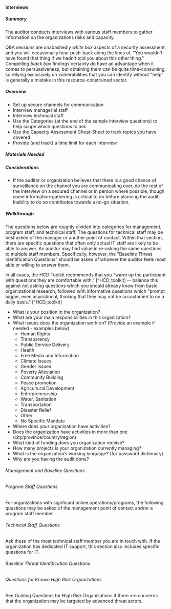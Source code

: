 
#### Interviews

##### Summary
The auditor conducts interviews with various staff members to gather information on the organizations risks and capacity.

Q&A sessions are unabashedly _white box_ aspects of a security assessment, and you will occasionally hear push-back along the lines of, "You wouldn't have found that thing if we hadn't told you about this other thing." Compelling _black box_ findings certainly do have an advantage when it comes to persuasiveness, but obtaining them can be quite time-consuming, so relying exclusively on vulnerabilities that you can identify without "help" is generally a mistake in this resource-constrained sector.

##### Overview

  * Set up secure channels for communication
  * Interview managerial staff
  * Interview technical staff
  * Use the Categories (at the end of the sample interview questions) to help scope which questions to ask
  * Use the Capacity Assessment Cheat-Sheet to track topics you have covered
  * Provide (and track) a time limit for each interview

##### Materials Needed

##### Considerations

  * If the auditor or organization believes that there is a good chance of surveillance on the channel you are communicating over, do the rest of the interview on a secured channel or in person where possible, though some information-gathering is critical to do before planning the audit. Inability to do so contributes towards a no-go situation.

##### Walkthrough
The questions below are roughly divided into categories for management, program staff, and technical staff.  The questions for technical staff may be best asked of the manager or another point of contact.  Within that section, there are specific questions that often only actual IT staff are likely to be able to answer.  An auditor may find value in re-asking the same questions to multiple staff members.  Specifically, however, the "Baseline Threat Identification Questions" should be asked of whoever the auditor feels most able or willing to answer them.

In all cases, the HCD Toolkit recommends that you "warm up the participant with questions they are comfortable with." [^HCD_toolkit] -- balance this against not asking questions which you should already know from basic organizational research, followed with informative questions which "prompt bigger, even aspirational, thinking that they may not be accustomed to on a daily basis." [^HCD_toolkit]

  * What is your position in the organization?
  * What are your main responsibilities in this organization?
  * What issues does the organization work on? (Provide an example if needed - examples below)
    * Human Rights
    * Transparency
    * Public Service Delivery
    * Health
    * Free Media and Information
    * Climate Issues
    * Gender Issues
    * Poverty Alleviation
    * Community Building
    * Peace promotion
    * Agricultural Development
    * Entrepreneurship
    * Water, Sanitation
    * Transportation
    * Disaster Relief
    * Other
    * No Specific Mandate
  * Where does your organization have activities?
  * Does the organization have activities in more than one (city/province/country/region)
  * What kind of funding does you organization receive?
  * How many projects is your organization currently managing?
  * What is the organization’s working language? (for password dictionary)
  * Why are you having the audit done?

###### Management and Baseline Questions


###### Program Staff Questions

For organizations with signficant online operations/programs, the following questions may be asked of the management point of contact and/or a program staff member.


###### Technical Staff Questions
Ask these of the most technical staff member you are in touch with. If the organization has dedicated IT support, this section also includes specific questions for IT.


###### Baseline Threat Identification Questions


###### Questions for Known High Risk Organizations

See Guiding Questions for High Risk Organizations if there are concerns that the organization may be targeted by advanced threat actors.
